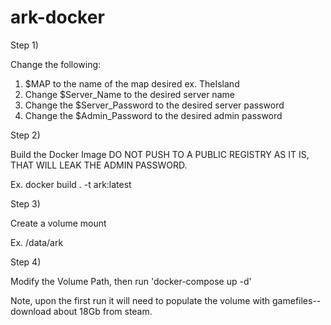 # ark-docker

Step 1)

Change the following:

1) $MAP to the name of the map desired ex. TheIsland
2) Change $Server_Name to the desired server name
3) Change the $Server_Password to the desired server password
4) Change the $Admin_Password to the desired admin password

Step 2)

Build the Docker Image DO NOT PUSH TO A PUBLIC REGISTRY AS IT IS, THAT WILL LEAK THE ADMIN PASSWORD.

Ex. docker build . -t ark:latest

Step 3)

Create a volume mount

Ex. /data/ark

Step 4)

Modify the Volume Path, then run 'docker-compose up -d'

Note, upon the first run it will need to populate the volume with gamefiles--download about 18Gb from steam.
